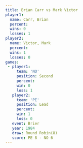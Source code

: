 ```yaml
---
title: Brian Carr vs Mark Victor
player1:            
  name: Carr, Brian 
  percent:          
  wins: 0           
  losses: 1         
player2:            
  name: Victor, Mark
  percent:          
  wins: 1           
  losses: 0         
games:
 - player1:          
     team: 'NO'      
     position: Second
     percent:        
     win: 0          
     loss: 1         
   player2:        
     team: 'PE'    
     position: Lead
     percent:      
     win: 1        
     loss: 0       
   event: Brier        
   year: 1984          
   draw: Round Robin(8)
   score: PE 8 - NO 6  
---
```

